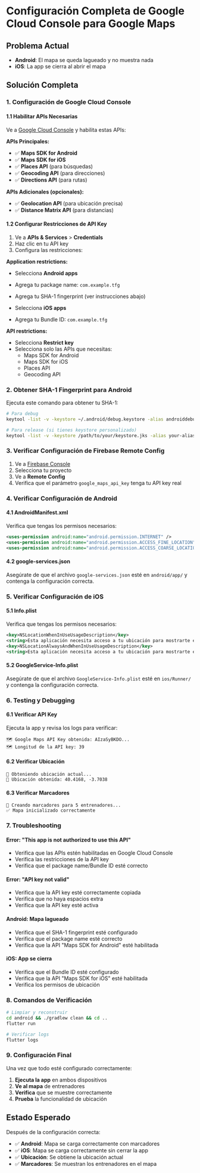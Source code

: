 # Configuración Completa de Google Cloud Console para Google Maps

## Problema Actual
- **Android**: El mapa se queda lagueado y no muestra nada
- **iOS**: La app se cierra al abrir el mapa

## Solución Completa

### 1. Configuración de Google Cloud Console

#### 1.1 Habilitar APIs Necesarias

Ve a [Google Cloud Console](https://console.cloud.google.com/) y habilita estas APIs:

**APIs Principales:**
- ✅ **Maps SDK for Android**
- ✅ **Maps SDK for iOS**
- ✅ **Places API** (para búsquedas)
- ✅ **Geocoding API** (para direcciones)
- ✅ **Directions API** (para rutas)

**APIs Adicionales (opcionales):**
- ✅ **Geolocation API** (para ubicación precisa)
- ✅ **Distance Matrix API** (para distancias)

#### 1.2 Configurar Restricciones de API Key

1. Ve a **APIs & Services** > **Credentials**
2. Haz clic en tu API key
3. Configura las restricciones:

**Application restrictions:**
- Selecciona **Android apps**
- Agrega tu package name: `com.example.tfg`
- Agrega tu SHA-1 fingerprint (ver instrucciones abajo)

- Selecciona **iOS apps**
- Agrega tu Bundle ID: `com.example.tfg`

**API restrictions:**
- Selecciona **Restrict key**
- Selecciona solo las APIs que necesitas:
  - Maps SDK for Android
  - Maps SDK for iOS
  - Places API
  - Geocoding API

### 2. Obtener SHA-1 Fingerprint para Android

Ejecuta este comando para obtener tu SHA-1:

```bash
# Para debug
keytool -list -v -keystore ~/.android/debug.keystore -alias androiddebugkey -storepass android -keypass android

# Para release (si tienes keystore personalizado)
keytool -list -v -keystore /path/to/your/keystore.jks -alias your-alias
```

### 3. Verificar Configuración de Firebase Remote Config

1. Ve a [Firebase Console](https://console.firebase.google.com/)
2. Selecciona tu proyecto
3. Ve a **Remote Config**
4. Verifica que el parámetro `google_maps_api_key` tenga tu API key real

### 4. Verificar Configuración de Android

#### 4.1 AndroidManifest.xml

Verifica que tengas los permisos necesarios:

```xml
<uses-permission android:name="android.permission.INTERNET" />
<uses-permission android:name="android.permission.ACCESS_FINE_LOCATION" />
<uses-permission android:name="android.permission.ACCESS_COARSE_LOCATION" />
```

#### 4.2 google-services.json

Asegúrate de que el archivo `google-services.json` esté en `android/app/` y contenga la configuración correcta.

### 5. Verificar Configuración de iOS

#### 5.1 Info.plist

Verifica que tengas los permisos necesarios:

```xml
<key>NSLocationWhenInUseUsageDescription</key>
<string>Esta aplicación necesita acceso a tu ubicación para mostrarte entrenadores cercanos en el mapa.</string>
<key>NSLocationAlwaysAndWhenInUseUsageDescription</key>
<string>Esta aplicación necesita acceso a tu ubicación para mostrarte entrenadores cercanos en el mapa.</string>
```

#### 5.2 GoogleService-Info.plist

Asegúrate de que el archivo `GoogleService-Info.plist` esté en `ios/Runner/` y contenga la configuración correcta.

### 6. Testing y Debugging

#### 6.1 Verificar API Key

Ejecuta la app y revisa los logs para verificar:

```
🗺️ Google Maps API Key obtenida: AIzaSyBKDO...
🗺️ Longitud de la API key: 39
```

#### 6.2 Verificar Ubicación

```
📍 Obteniendo ubicación actual...
📍 Ubicación obtenida: 40.4168, -3.7038
```

#### 6.3 Verificar Marcadores

```
📍 Creando marcadores para 5 entrenadores...
✅ Mapa inicializado correctamente
```

### 7. Troubleshooting

#### Error: "This app is not authorized to use this API"
- Verifica que las APIs estén habilitadas en Google Cloud Console
- Verifica las restricciones de la API key
- Verifica que el package name/Bundle ID esté correcto

#### Error: "API key not valid"
- Verifica que la API key esté correctamente copiada
- Verifica que no haya espacios extra
- Verifica que la API key esté activa

#### Android: Mapa lagueado
- Verifica que el SHA-1 fingerprint esté configurado
- Verifica que el package name esté correcto
- Verifica que la API "Maps SDK for Android" esté habilitada

#### iOS: App se cierra
- Verifica que el Bundle ID esté configurado
- Verifica que la API "Maps SDK for iOS" esté habilitada
- Verifica los permisos de ubicación

### 8. Comandos de Verificación

```bash
# Limpiar y reconstruir
cd android && ./gradlew clean && cd ..
flutter run

# Verificar logs
flutter logs
```

### 9. Configuración Final

Una vez que todo esté configurado correctamente:

1. **Ejecuta la app** en ambos dispositivos
2. **Ve al mapa** de entrenadores
3. **Verifica** que se muestre correctamente
4. **Prueba** la funcionalidad de ubicación

## Estado Esperado

Después de la configuración correcta:
- ✅ **Android**: Mapa se carga correctamente con marcadores
- ✅ **iOS**: Mapa se carga correctamente sin cerrar la app
- ✅ **Ubicación**: Se obtiene la ubicación actual
- ✅ **Marcadores**: Se muestran los entrenadores en el mapa 